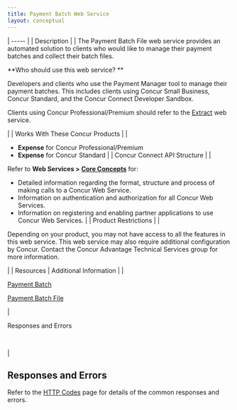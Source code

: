 ```yaml
---
title: Payment Batch Web Service 
layout: conceptual
---
```






| ----- |
|  Description |
|  The Payment Batch File web service provides an automated solution to clients who would like to manage their payment batches and collect their batch files.

**Who should use this web service? **

Developers and clients who use the Payment Manager tool to manage their payment batches. This includes clients using Concur Small Business, Concur Standard, and the Concur Connect Developer Sandbox.

Clients using Concur Professional/Premium should refer to the [Extract][1] web service.

 |
|  Works With These Concur Products |
|

* **Expense** for Concur Professional/Premium
* **Expense** for Concur Standard
 |
|  Concur Connect API Structure |
|

Refer to **Web Services > [Core Concepts][2]** for:
* Detailed information regarding the format, structure and process of making calls to a Concur Web Service.
* Information on authentication and authorization for all Concur Web Services.
* Information on registering and enabling partner applications to use Concur Web Services.
 |
|  Product Restrictions |
|

Depending on your product, you may not have access to all the features in this web service. This web service may also require additional configuration by Concur. Contact the Concur Advantage Technical Services group for more information.

 |
|  Resources |  Additional Information |
|

[Payment Batch][3]

[Payment Batch File][4]

 |

Responses and Errors

 

 |

##  Responses and Errors

Refer to the [HTTP Codes][5] page for details of the common responses and errors.

  


[1]: https://developer.concur.com/extract
[2]: https://developer.concur.com/api-documentation/core-concepts
[3]: https://developer.concur.com/payment-batch/payment-batch-resource
[4]: https://developer.concur.com/payment-batch/payment-batch-file-resource
[5]: https://developer.concur.com/reference/http-codes
